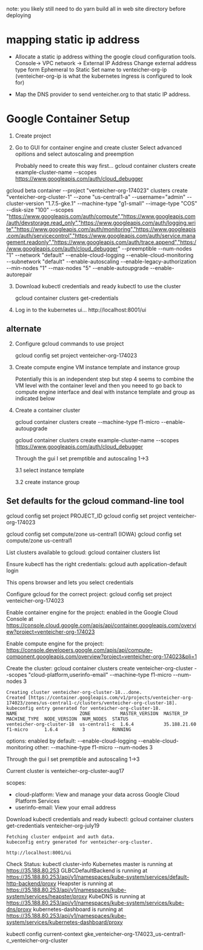 note: you likely still need to do yarn build all in web site directory before
deploying


# mapping static ip address
- Allocate a static ip address withing the google cloud configuration tools.
    Console-> VPC network -> External IP Address
    Change external address type form Ephemeral to Static
    Set name to venteicher-org-ip
      (venteicher-org-ip is what the kubernetes ingress is configured to look for)

- Map the DNS provider to send venteicher.org to that static IP address.






# Google Container Setup

1. Create project

2. Go to GUI for container engine and create cluster
   Select advanced opitions and select autoscaling and preemption

   Probably need to create this way first...
      gcloud container clusters create example-cluster-name --scopes https://www.googleapis.com/auth/cloud_debugger


gcloud beta container --project "venteicher-org-174023" clusters create "venteicher-org-cluster-1" --zone "us-central1-a" --username="admin" --cluster-version "1.7.5-gke.1" --machine-type "g1-small" --image-type "COS" --disk-size "100" --scopes "https://www.googleapis.com/auth/compute","https://www.googleapis.com/auth/devstorage.read_only","https://www.googleapis.com/auth/logging.write","https://www.googleapis.com/auth/monitoring","https://www.googleapis.com/auth/servicecontrol","https://www.googleapis.com/auth/service.management.readonly","https://www.googleapis.com/auth/trace.append","https://www.googleapis.com/auth/cloud_debugger"  --preemptible --num-nodes "1" --network "default" --enable-cloud-logging --enable-cloud-monitoring --subnetwork "default" --enable-autoscaling --enable-legacy-authorization  --min-nodes "1" --max-nodes "5" --enable-autoupgrade --enable-autorepair


3.  Download kubectl credentials and ready kubectl to use the cluster

    gcloud container clusters get-credentials <cluster-name>

4.  Log in to the kubernetes ui...  http://localhost:8001/ui



## alternate


2. Configure gcloud commands to use project

    gcloud config set project venteicher-org-174023


3. Create compute engine VM instance template and instance group

   Potentially this is an independent step but step 4 seems to combine the VM
   level with the container level
   and then you neeed to go back to compute engine interface and deal with
   instance template and group as indicated below


4. Create a container cluster

    gcloud container clusters create <cluster-name> --machine-type f1-micro --enable-autoupgrade

    gcloud container clusters create example-cluster-name --scopes https://www.googleapis.com/auth/cloud_debugger

    Through the gui I set premptible and autoscaling 1->3


    3.1 select instance template

    3.2 create instance group


## Set defaults for the gcloud command-line tool

gcloud config set project PROJECT_ID
gcloud config set project venteicher-org-174023

gcloud config set compute/zone us-central1     (IOWA)
gcloud config set compute/zone us-central1




List clusters available to gcloud:
  gcloud container clusters list

Ensure kubectl has the right credentials:
  gcloud auth application-default login

  This opens browser and lets you select credentials


Configure gcloud for the correct project:
  gcloud config set project venteicher-org-174023

Enable container engine for the project:
  enabled in the Google Cloud Console at https://console.cloud.google.com/apis/api/container.googleapis.com/overview?project=venteicher-org-174023

Enable compute engine for the project:
  https://console.developers.google.com/apis/api/compute-component.googleapis.com/overview?project=venteicher-org-174023&pli=1

Create the cluster:
  gcloud container clusters create venteicher-org-cluster --scopes "cloud-platform,userinfo-email" --machine-type f1-micro --num-nodes 3

    Creating cluster venteicher-org-cluster-18...done.
    Created [https://container.googleapis.com/v1/projects/venteicher-org-174023/zones/us-central1-c/clusters/venteicher-org-cluster-18].
    kubeconfig entry generated for venteicher-org-cluster-18.
    NAME                       ZONE           MASTER_VERSION  MASTER_IP     MACHINE_TYPE  NODE_VERSION  NUM_NODES  STATUS
    venteicher-org-cluster-18  us-central1-c  1.6.4           35.188.21.60  f1-micro      1.6.4         3          RUNNING

  options:
    enabled by default:
      --enable-cloud-logging --enable-cloud-monitoring 
    other:
      --machine-type f1-micro --num-nodes 3

  Through the gui I set premptible and autoscaling 1->3

  Current cluster is venteicher-org-cluster-aug17




  scopes:
  - cloud-platform: View and manage your data across Google Cloud Platform Services
  - userinfo-email: View your email address


Download kubectl credentials and ready kubectl:
  gcloud container clusters get-credentials venteicher-org-july19

    Fetching cluster endpoint and auth data.
    kubeconfig entry generated for venteicher-org-cluster.

    http://localhost:8001/ui

Check Status:
  kubectl cluster-info
    Kubernetes master is running at https://35.188.80.253
    GLBCDefaultBackend is running at https://35.188.80.253/api/v1/namespaces/kube-system/services/default-http-backend/proxy
    Heapster is running at https://35.188.80.253/api/v1/namespaces/kube-system/services/heapster/proxy
    KubeDNS is running at https://35.188.80.253/api/v1/namespaces/kube-system/services/kube-dns/proxy
    kubernetes-dashboard is running at https://35.188.80.253/api/v1/namespaces/kube-system/services/kubernetes-dashboard/proxy

  kubectl config current-context
    gke_venteicher-org-174023_us-central1-c_venteicher-org-cluster



